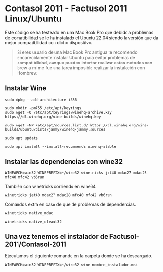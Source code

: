 # Contasol 2011 - Factusol 2011 Linux/Ubuntu

Este código se ha testeado en una Mac Book Pro que debido a problemas de comatibilidad se le ha instalado el Ubuntu 22.04 siendo la versión que da mejor compatibilidad con dicho dispositivo.

> Si eres usuario de una Mac Book Pro antigua te recomiendo encarecidamente instalar Ubuntu para evitar problemas de compatibilidad, aunque puedes intentar realizar estos metodos con brew a mi me fue una tarea imposible realizar la instalación con Hombrew.

## Instalar Wine

```
sudo dpkg --add-architecture i386
```

```
sudo mkdir -pm755 /etc/apt/keyrings
sudo wget -O /etc/apt/keyrings/winehq-archive.key https://dl.winehq.org/wine-builds/winehq.key
```

```
sudo wget -NP /etc/apt/sources.list.d/ https://dl.winehq.org/wine-builds/ubuntu/dists/jammy/winehq-jammy.sources
```

```
sudo apt update
```

```
sudo apt install --install-recommends winehq-stable
```

## Instalar las dependencias con wine32

```
WINEARCH=win32 WINEPREFIX=~/wine32 winetricks jet40 mdac27 mdac28 mfc40 mfc42 vb6run
```

También con winetricks corriendo en wine64

```
winetricks jet40 mdac27 mdac28 mfc40 mfc42 vb6run
```



Comandos extra en caso de que de problemas de dependencias.

```
winetricks native_mdac
```
```
winetricks native_oleaut32
```

## Una vez tenemos el instalador de Factusol-2011/Contasol-2011

Ejecutamos el siguiente comando en la carpeta donde se ha descargado.

```
WINEARCH=win32 WINEPREFIX=~/wine32 wine nombre_instalador.msi
```
